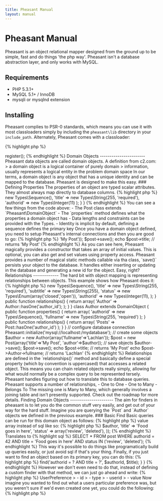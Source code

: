 ```yaml
---
title: Pheasant Manual
layout: manual
---
```


Pheasant Manual
===============

Pheasant is an object relational mapper designed from the ground up to 
be simple, fast and do things 'the php way'. Pheasant isn\'t a database 
abstraction layer, and only works with MySQL.

Requirements
------------

 - PHP 5.3.1+
 - MySQL 5.1+ / InnoDB
 - mysqli or mysqlnd extension

Installing
----------

Pheasant complies to PSR-0 standards, which means you can use it with most classloaders
simply by including the `pheasant\lib` directory in your `include_path`. Alternately, 
Pheasant comes with a classloader:

{% highlight php %}
<?php

require_once('lib/pheasant/lib/Pheasant/ClassLoader.php');

$classloader = new \Pheasant\ClassLoader();
$classloader->register();
{% endhighlight %}

Domain Objects
-----------------------

Pheasant data objects are called domain objects. A definition from c2.com:

> a domain object is a logical container of purely domain
> information, usually represents a logical entity in the problem domain space

In our terms, a domain object is any object that has a unique identity and
can be mapped to the database. Pheasant is designed to make this easy. 

### Defining Properties

The properties of an object are typed scalar attributes. They almost always
map directly to database columns. 

{% highlight php %}
<?php

use \Pheasant;
use \Pheasant\Types;

class Post extends Pheasant\DomainObject
{
  public function properties()
  {
    return array(
      'postid'   => new Types\Sequence(),
      'title'    => new Types\String(255, 'required'),
      'authorid' => new Types\Integer(11)
    );
  }
}
{% endhighlight %}

You can see a few things from the code above:

- The Post class extends `Pheasant\DomainObject`
- The `properties` method defines what the properties a domain object has
- Data lengths and constraints can be provided with the Types. 
- Identity is implicit by default, defining a sequence defines the primary key 

Once you have a domain object defined, you need to setup Pheasant's internal 
connections and then you are good to go:

{% highlight php %}
<?php

Pheasant::initialize('mysql://user:pass@localhost:3306/mydb');

$post = new Post(array('title'=>'My Post'));
$post->save();

echo $post->title; // returns 'My Post'
{% endhighlight %}

As you can see here, Pheasant magically provides a constructor that takes
an array of initial values. This is optional, you can also get and set values
using property access.

Pheasant provides a number of magical static methods callable via tha class,
`save()` persists your object to the database. It handles either inserting 
or updating in the database and generating a new id for the object. Easy, right?


Relationships
-------------

The hard bit with object mapping is representing relationships between objects. This 
example shows how Pheasant does it:

{% highlight php %}
<?php

use \Pheasant;
use \Pheasant\Types;

class Post extends DomainObject
{
    public function properties()
    {
        return array(
            'postid'   => new Types\Sequence(),
            'title'    => new Types\String(255, 'required'),
            'subtitle' => new Types\String(255),
            'status'   => new Types\Enum(array('closed','open')),
            'authorid' => new Types\Integer(11),
            );
    }

    public function relationships()
    {
        return array(
            'Author' => Author::hasOne('author_id');
            );
    }
}

class Author extends DomainObject
{
    public function properties()
    {
        return array(
            'authorid' => new Types\Sequence(),
            'fullname' => new Types\String(255, 'required')
            );
    }

    public function relationships()
    {
        return array(
            'Posts' => Post::hasOne('author_id')
            );
    }
}

// configure database connection
Pheasant::initialize('mysql://localhost:/mydatabase');

// create some objects
$author = new Author(array('fullname'=>'Lachlan'));
$post = new Post(array('title'=>'My Post', 'author'=>$author));

// save objects
$author->save();
$post->save();

echo $post->title; // returns 'My Post'
echo $post->Author->fullname; // returns 'Lachlan'
{% endhighlight %}

Relationships are defined in the `relationships()` method and basically
define a special property (which by convention is uppercased) that accesses
a related object. This means you can chain related objects really simply, allowing
for what would normally be a complex query to be represented tersely. Pheasant
handles figuring out how to translate this to database queries.

Pheasant supports a number of relationships,

- One to One
- One to Many 
- Belongs To

The missing one is Many to Many, which generally involves a joining table
and isn't presently supported. Check out the roadmap for more details. 


Finding Domain Objects
----------------------

The aim for finders in pheasant is to let you do the common stuff very easily, and get 
out of your way for the hard stuff. Imagine you are querying the `Post` and `Author`
objects we defined in the previous example.

### Basic Find

Basic queries can be run for this domain object as follows:

{% highlight php %}
<?php

Post::find('authorid = ? AND title = ?', 42, 'Food goes in here');
{% endhighlight %}

This would return a collection populated using this query:

{% highlight sql %}
SELECT * FROM post WHERE authorid = 42 AND title = 'Food goes in here';
{% endhighlight %}

Want to get just one record back?

{% highlight php %}
<?php

Post::one('authorid = ?', 42);
{% endhighlight %}

That will return a single domain object using this query

{% highlight sql %}
SELECT * FROM post WHERE authorid = 42 LIMIT 1;
{% endhighlight %}

For added flexibility, both ::find and ::one can accept a key => value array instead of sql like so:

{% highlight php %}
<?php

Post::find(array(
    'author' => $author,
    'title' => 'Food goes in here',
    'status' => array('review', 'deleted'),
));
{% endhighlight %}

Translates to

{% highlight sql %}
SELECT * FROM post WHERE authorid = 42 AND title = 'Food goes in here' AND status IN ('review', 'deleted');
{% endhighlight %}

This way it's possible to do things like programatically build up queries easily, or just avoid sql if that's your thing.

Finally, if you just want to find an object based on its primary key, you can do this:

{% highlight php %}
<?php

Post::find(42);
{% endhighlight %}

Which translates to:

{% highlight sql %}
SELECT * FROM post WHERE postid = 42;
{% endhighlight %}

### Finding with findBy

So SQL is great, but often we like to be a bit more descriptive, or we like to shorten things down a bit for common methods. Now you could create a custom finder which encapsulates that logic in its own method like so:

{% highlight php %}
<?php

class PostFinder
{
    public function findByAuthorIdAndTitle($authorId, $title)
    {
        return $this->find('authorid = ? AND title = ?', $authorId, $title);
    }
}
{% endhighlight %}

However we don't even need to do that, instead of defining a custom finder with that method, we can just go ahead and write:

{% highlight php %}
<?php

Post::findByAuthorIdAndTitle(42, 'Food goes in here');
{% endhighlight %}

This automatically translates that call into this query:

{% highlight sql %}
SELECT * FROM post WHERE authorid = 42 AND title = 'Food goes in here';
{% endhighlight %}

We can do OR queries as well like so:

{% highlight php %}
<?php

Post::findByAuthorIdOrStatus(42, 'available');
{% endhighlight %}

To make it a bit smarter, findBy also understands relationships e.g.

{% highlight php %}
<?php

Post::findByAuthorOrStatus($author, 'available');
{% endhighlight %}

This works exactly the same as the previous findBy call.

### Getting even fancier with findBy

Imagine you had a domain object like the following:

> UserPreference
> - id
> - type
> - userid
> - value

Now imagine you wanted to find out what a users particular preference was, 
but you weren't sure if we'd even created one yet, you could do the following:

{% highlight php %}
<?php

UserPreference::findOrCreateByUserIdAndType(42, 'view');
{% endhighlight %}

This will run this query:

{% highlight sql %}
SELECT * FROM userpreference WHERE userid = 42 AND type = 'view' LIMIT 1;
{% endhighlight %}

Note that the query uses LIMIT 1 automatically, since a findOrCreate call always has to 
return only one object. In the event that it doesn't find a match, rather than throwing
an exception it just creates a new domain object with those properties already set.

Want to find the most recent object that matches your query? 

{% highlight php %}
<?php

Post::findLatestByAuthor($author);
{% endhighlight %}

Translates to

{% highlight sql %}
SELECT * FROM post WHERE authorid = 42 ORDER BY id DESC LIMIT 1;
{% endhighlight %}

Want to just get the first result of your query?

{% highlight php %}
<?php

Post::findOneByTitle('Food goes in here');
{% endhighlight %}

Translates to

{% highlight sql %}
SELECT * FROM post WHERE title = 'Food goes in here' LIMIT 1;
{% endhighlight %}

Want to find objects with one of several status'?

{% highlight php %}
<?php

Post::findByStatus(array('review', 'deleted'));
{% endhighlight %}

Translates to

{% highlight sql %}
SELECT * FROM post WHERE status IN ('review', 'deleted')
{% endhighlight %}



Events
------


Types
-----


Database Layer
--------------


Raw Queries
-----------


Extending Finders
-----------------


Sequences vs Auto Increment
---------------------------


FAQ
---



